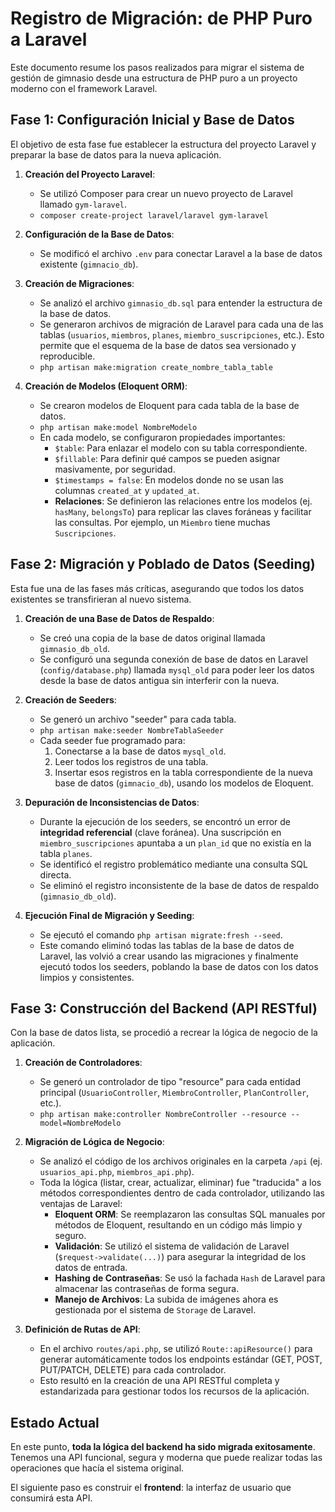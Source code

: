 # Registro de Migración: de PHP Puro a Laravel

Este documento resume los pasos realizados para migrar el sistema de gestión de gimnasio desde una estructura de PHP puro a un proyecto moderno con el framework Laravel.

## Fase 1: Configuración Inicial y Base de Datos

El objetivo de esta fase fue establecer la estructura del proyecto Laravel y preparar la base de datos para la nueva aplicación.

1.  **Creación del Proyecto Laravel**:
    *   Se utilizó Composer para crear un nuevo proyecto de Laravel llamado `gym-laravel`.
    *   `composer create-project laravel/laravel gym-laravel`

2.  **Configuración de la Base de Datos**:
    *   Se modificó el archivo `.env` para conectar Laravel a la base de datos existente (`gimnacio_db`).

3.  **Creación de Migraciones**:
    *   Se analizó el archivo `gimnasio_db.sql` para entender la estructura de la base de datos.
    *   Se generaron archivos de migración de Laravel para cada una de las tablas (`usuarios`, `miembros`, `planes`, `miembro_suscripciones`, etc.). Esto permite que el esquema de la base de datos sea versionado y reproducible.
    *   `php artisan make:migration create_nombre_tabla_table`

4.  **Creación de Modelos (Eloquent ORM)**:
    *   Se crearon modelos de Eloquent para cada tabla de la base de datos.
    *   `php artisan make:model NombreModelo`
    *   En cada modelo, se configuraron propiedades importantes:
        *   `$table`: Para enlazar el modelo con su tabla correspondiente.
        *   `$fillable`: Para definir qué campos se pueden asignar masivamente, por seguridad.
        *   `$timestamps = false`: En modelos donde no se usan las columnas `created_at` y `updated_at`.
        *   **Relaciones**: Se definieron las relaciones entre los modelos (ej. `hasMany`, `belongsTo`) para replicar las claves foráneas y facilitar las consultas. Por ejemplo, un `Miembro` tiene muchas `Suscripciones`.

## Fase 2: Migración y Poblado de Datos (Seeding)

Esta fue una de las fases más críticas, asegurando que todos los datos existentes se transfirieran al nuevo sistema.

1.  **Creación de una Base de Datos de Respaldo**:
    *   Se creó una copia de la base de datos original llamada `gimnasio_db_old`.
    *   Se configuró una segunda conexión de base de datos en Laravel (`config/database.php`) llamada `mysql_old` para poder leer los datos desde la base de datos antigua sin interferir con la nueva.

2.  **Creación de Seeders**:
    *   Se generó un archivo "seeder" para cada tabla.
    *   `php artisan make:seeder NombreTablaSeeder`
    *   Cada seeder fue programado para:
        1.  Conectarse a la base de datos `mysql_old`.
        2.  Leer todos los registros de una tabla.
        3.  Insertar esos registros en la tabla correspondiente de la nueva base de datos (`gimnacio_db`), usando los modelos de Eloquent.

3.  **Depuración de Inconsistencias de Datos**:
    *   Durante la ejecución de los seeders, se encontró un error de **integridad referencial** (clave foránea). Una suscripción en `miembro_suscripciones` apuntaba a un `plan_id` que no existía en la tabla `planes`.
    *   Se identificó el registro problemático mediante una consulta SQL directa.
    *   Se eliminó el registro inconsistente de la base de datos de respaldo (`gimnasio_db_old`).

4.  **Ejecución Final de Migración y Seeding**:
    *   Se ejecutó el comando `php artisan migrate:fresh --seed`.
    *   Este comando eliminó todas las tablas de la base de datos de Laravel, las volvió a crear usando las migraciones y finalmente ejecutó todos los seeders, poblando la base de datos con los datos limpios y consistentes.

## Fase 3: Construcción del Backend (API RESTful)

Con la base de datos lista, se procedió a recrear la lógica de negocio de la aplicación.

1.  **Creación de Controladores**:
    *   Se generó un controlador de tipo "resource" para cada entidad principal (`UsuarioController`, `MiembroController`, `PlanController`, etc.).
    *   `php artisan make:controller NombreController --resource --model=NombreModelo`

2.  **Migración de Lógica de Negocio**:
    *   Se analizó el código de los archivos originales en la carpeta `/api` (ej. `usuarios_api.php`, `miembros_api.php`).
    *   Toda la lógica (listar, crear, actualizar, eliminar) fue "traducida" a los métodos correspondientes dentro de cada controlador, utilizando las ventajas de Laravel:
        *   **Eloquent ORM**: Se reemplazaron las consultas SQL manuales por métodos de Eloquent, resultando en un código más limpio y seguro.
        *   **Validación**: Se utilizó el sistema de validación de Laravel (`$request->validate(...)`) para asegurar la integridad de los datos de entrada.
        *   **Hashing de Contraseñas**: Se usó la fachada `Hash` de Laravel para almacenar las contraseñas de forma segura.
        *   **Manejo de Archivos**: La subida de imágenes ahora es gestionada por el sistema de `Storage` de Laravel.

3.  **Definición de Rutas de API**:
    *   En el archivo `routes/api.php`, se utilizó `Route::apiResource()` para generar automáticamente todos los endpoints estándar (GET, POST, PUT/PATCH, DELETE) para cada controlador.
    *   Esto resultó en la creación de una API RESTful completa y estandarizada para gestionar todos los recursos de la aplicación.

## Estado Actual

En este punto, **toda la lógica del backend ha sido migrada exitosamente**. Tenemos una API funcional, segura y moderna que puede realizar todas las operaciones que hacía el sistema original.

El siguiente paso es construir el **frontend**: la interfaz de usuario que consumirá esta API.
